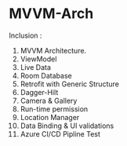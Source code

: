 # MVVM-Arch

Inclusion :
 1. MVVM Architecture.
 2. ViewModel
 3. Live Data
 4. Room Database
 5. Retrofit with Generic Structure
 6. Dagger-Hilt
 7. Camera & Gallery
 8. Run-time permission
 9. Location Manager
 10. Data Binding & UI validations
 11. Azure CI/CD Pipline Test
 
